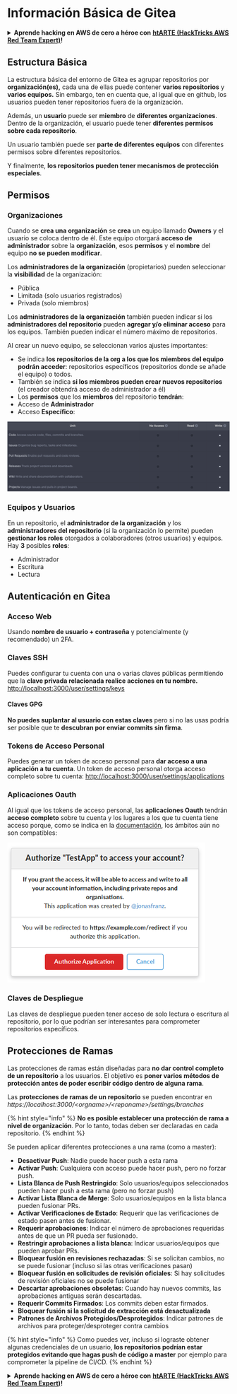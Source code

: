 # Información Básica de Gitea

<details>

<summary><strong>Aprende hacking en AWS de cero a héroe con</strong> <a href="https://training.hacktricks.xyz/courses/arte"><strong>htARTE (HackTricks AWS Red Team Expert)</strong></a><strong>!</strong></summary>

Otras formas de apoyar a HackTricks:

* Si quieres ver tu **empresa anunciada en HackTricks** o **descargar HackTricks en PDF** revisa los [**PLANES DE SUSCRIPCIÓN**](https://github.com/sponsors/carlospolop)!
* Consigue el [**merchandising oficial de PEASS & HackTricks**](https://peass.creator-spring.com)
* Descubre [**La Familia PEASS**](https://opensea.io/collection/the-peass-family), nuestra colección de [**NFTs**](https://opensea.io/collection/the-peass-family) exclusivos
* **Únete al** 💬 [**grupo de Discord**](https://discord.gg/hRep4RUj7f) o al [**grupo de telegram**](https://t.me/peass) o **sígueme** en **Twitter** 🐦 [**@carlospolopm**](https://twitter.com/carlospolopm)**.**
* **Comparte tus trucos de hacking enviando PRs a los repositorios de github** [**HackTricks**](https://github.com/carlospolop/hacktricks) y [**HackTricks Cloud**](https://github.com/carlospolop/hacktricks-cloud).

</details>

## Estructura Básica

La estructura básica del entorno de Gitea es agrupar repositorios por **organización(es),** cada una de ellas puede contener **varios repositorios** y **varios equipos.** Sin embargo, ten en cuenta que, al igual que en github, los usuarios pueden tener repositorios fuera de la organización.

Además, un **usuario** puede ser **miembro** de **diferentes organizaciones**. Dentro de la organización, el usuario puede tener **diferentes permisos sobre cada repositorio**.

Un usuario también puede ser **parte de diferentes equipos** con diferentes permisos sobre diferentes repositorios.

Y finalmente, **los repositorios pueden tener mecanismos de protección especiales**.

## Permisos

### Organizaciones

Cuando se **crea una organización** se **crea** un equipo llamado **Owners** y el usuario se coloca dentro de él. Este equipo otorgará **acceso de administrador** sobre la **organización**, esos **permisos** y el **nombre** del equipo **no se pueden modificar**.

Los **administradores de la organización** (propietarios) pueden seleccionar la **visibilidad** de la organización:

* Pública
* Limitada (solo usuarios registrados)
* Privada (solo miembros)

Los **administradores de la organización** también pueden indicar si los **administradores del repositorio** pueden **agregar y/o eliminar acceso** para los equipos. También pueden indicar el número máximo de repositorios.

Al crear un nuevo equipo, se seleccionan varios ajustes importantes:

* Se indica **los repositorios de la org a los que los miembros del equipo podrán acceder**: repositorios específicos (repositorios donde se añade el equipo) o todos.
* También se indica **si los miembros pueden crear nuevos repositorios** (el creador obtendrá acceso de administrador a él)
* Los **permisos** que los **miembros** del repositorio **tendrán**:
* Acceso de **Administrador**
* Acceso **Específico**:

![](<../../.gitbook/assets/image (3) (1) (1) (1) (1) (1) (1) (1) (1) (1).png>)

### Equipos y Usuarios

En un repositorio, el **administrador de la organización** y los **administradores del repositorio** (si la organización lo permite) pueden **gestionar los roles** otorgados a colaboradores (otros usuarios) y equipos. Hay **3** posibles **roles**:

* Administrador
* Escritura
* Lectura

## Autenticación en Gitea

### Acceso Web

Usando **nombre de usuario + contraseña** y potencialmente (y recomendado) un 2FA.

### **Claves SSH**

Puedes configurar tu cuenta con una o varias claves públicas permitiendo que la **clave privada relacionada realice acciones en tu nombre.** [http://localhost:3000/user/settings/keys](http://localhost:3000/user/settings/keys)

#### **Claves GPG**

**No puedes suplantar al usuario con estas claves** pero si no las usas podría ser posible que te **descubran por enviar commits sin firma**.

### **Tokens de Acceso Personal**

Puedes generar un token de acceso personal para **dar acceso a una aplicación a tu cuenta**. Un token de acceso personal otorga acceso completo sobre tu cuenta: [http://localhost:3000/user/settings/applications](http://localhost:3000/user/settings/applications)

### Aplicaciones Oauth

Al igual que los tokens de acceso personal, las **aplicaciones Oauth** tendrán **acceso completo** sobre tu cuenta y los lugares a los que tu cuenta tiene acceso porque, como se indica en la [documentación](https://docs.gitea.io/en-us/oauth2-provider/#scopes), los ámbitos aún no son compatibles:

![](<../../.gitbook/assets/image (60).png>)

### Claves de Despliegue

Las claves de despliegue pueden tener acceso de solo lectura o escritura al repositorio, por lo que podrían ser interesantes para comprometer repositorios específicos.

## Protecciones de Ramas

Las protecciones de ramas están diseñadas para **no dar control completo de un repositorio** a los usuarios. El objetivo es **poner varios métodos de protección antes de poder escribir código dentro de alguna rama**.

Las **protecciones de ramas de un repositorio** se pueden encontrar en _https://localhost:3000/\<orgname>/\<reponame>/settings/branches_

{% hint style="info" %}
**No es posible establecer una protección de rama a nivel de organización**. Por lo tanto, todas deben ser declaradas en cada repositorio.
{% endhint %}

Se pueden aplicar diferentes protecciones a una rama (como a master):

* **Desactivar Push**: Nadie puede hacer push a esta rama
* **Activar Push**: Cualquiera con acceso puede hacer push, pero no forzar push.
* **Lista Blanca de Push Restringido**: Solo usuarios/equipos seleccionados pueden hacer push a esta rama (pero no forzar push)
* **Activar Lista Blanca de Merge**: Solo usuarios/equipos en la lista blanca pueden fusionar PRs.
* **Activar Verificaciones de Estado**: Requerir que las verificaciones de estado pasen antes de fusionar.
* **Requerir aprobaciones**: Indicar el número de aprobaciones requeridas antes de que un PR pueda ser fusionado.
* **Restringir aprobaciones a lista blanca**: Indicar usuarios/equipos que pueden aprobar PRs.
* **Bloquear fusión en revisiones rechazadas**: Si se solicitan cambios, no se puede fusionar (incluso si las otras verificaciones pasan)
* **Bloquear fusión en solicitudes de revisión oficiales**: Si hay solicitudes de revisión oficiales no se puede fusionar
* **Descartar aprobaciones obsoletas**: Cuando hay nuevos commits, las aprobaciones antiguas serán descartadas.
* **Requerir Commits Firmados**: Los commits deben estar firmados.
* **Bloquear fusión si la solicitud de extracción está desactualizada**
* **Patrones de Archivos Protegidos/Desprotegidos**: Indicar patrones de archivos para proteger/desproteger contra cambios

{% hint style="info" %}
Como puedes ver, incluso si lograste obtener algunas credenciales de un usuario, **los repositorios podrían estar protegidos evitando que hagas push de código a master** por ejemplo para comprometer la pipeline de CI/CD.
{% endhint %}

<details>

<summary><strong>Aprende hacking en AWS de cero a héroe con</strong> <a href="https://training.hacktricks.xyz/courses/arte"><strong>htARTE (HackTricks AWS Red Team Expert)</strong></a><strong>!</strong></summary>

Otras formas de apoyar a HackTricks:

* Si quieres ver tu **empresa anunciada en HackTricks** o **descargar HackTricks en PDF** revisa los [**PLANES DE SUSCRIPCIÓN**](https://github.com/sponsors/carlospolop)!
* Consigue el [**merchandising oficial de PEASS & HackTricks**](https://peass.creator-spring.com)
* Descubre [**La Familia PEASS**](https://opensea.io/collection/the-peass-family), nuestra colección de [**NFTs**](https://opensea.io/collection/the-peass-family) exclusivos
* **Únete al** 💬 [**grupo de Discord**](https://discord.gg/hRep4RUj7f) o al [**grupo de telegram**](https://t.me/peass) o **sígueme** en **Twitter** 🐦 [**@carlospolopm**](https://twitter.com/carlospolopm)**.**
* **Comparte tus trucos de hacking enviando PRs a los repositorios de github** [**HackTricks**](https://github.com/carlospolop/hacktricks) y [**HackTricks Cloud**](https://github.com/carlospolop/hacktricks-cloud).

</details>
